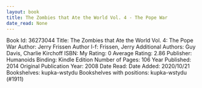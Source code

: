 ```yaml
---
layout: book
title: The Zombies that Ate the World Vol. 4 - The Pope War
date_read: None
---
```


Book Id: 36273044
Title: The Zombies that Ate the World Vol. 4: The Pope War
Author: Jerry Frissen
Author l-f: Frissen, Jerry
Additional Authors: Guy Davis, Charlie Kirchoff
ISBN: 
My Rating: 0
Average Rating: 2.86
Publisher: Humanoids
Binding: Kindle Edition
Number of Pages: 106
Year Published: 2014
Original Publication Year: 2008
Date Read: 
Date Added: 2020/10/21
Bookshelves: kupka-wstydu
Bookshelves with positions: kupka-wstydu (#1911)

